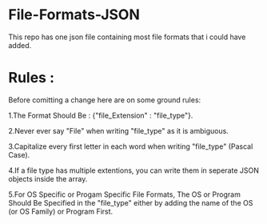 # File-Formats-JSON
This repo has one json file containing most file formats that i could have added.

# Rules :
Before comitting a change here are on some ground rules:

1.The Format Should Be : {"file_Extension" : "file_type"}.

2.Never ever say "File" when writing "file_type" as it is ambiguous. 

3.Capitalize every first letter in each word when writing "file_type" (Pascal Case).

4.If a file type has multiple extentions, you can write them in seperate JSON objects inside the array.

5.For OS Specific or Progam Specific File Formats, 
The OS or Program Should Be Specified in the "file_type" either by adding the name of the OS (or OS Family) or Program First. 